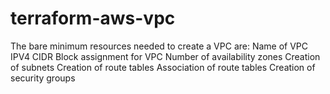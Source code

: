 # terraform-aws-vpc

The bare minimum resources needed to create a VPC are:
Name of VPC 
IPV4 CIDR Block assignment for VPC
Number of availability zones
Creation of subnets
Creation of route tables
Association of route tables
Creation of security groups
